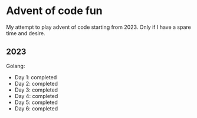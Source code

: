 # Advent of code fun

My attempt to play advent of code starting from 2023.
Only if I have a spare time and desire.

## 2023

Golang:

- Day 1: completed
- Day 2: completed
- Day 3: completed
- Day 4: completed
- Day 5: completed
- Day 6: completed
